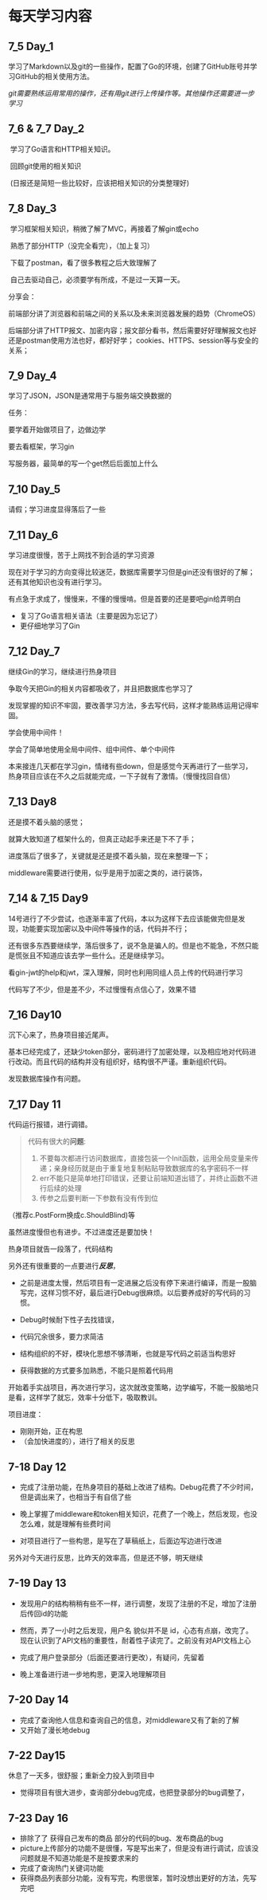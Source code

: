 # 每天学习内容

## 7_5 Day_1

​		学习了Markdown以及git的一些操作，配置了Go的环境，创建了GitHub账号并学习GitHub的相关使用方法。

​		*git需要熟练运用常用的操作，还有用git进行上传操作等。其他操作还需要进一步学习*

## 7_6 & 7_7 Day_2

​		学习了Go语言和HTTP相关知识。

​		回顾git使用的相关知识

​	    (日报还是简短一些比较好，应该把相关知识的分类整理好)

## 7_8 Day_3

​		学习框架相关知识，稍微了解了MVC，再接着了解gin或echo

​		熟悉了部分HTTP（没完全看完），（加上复习）

​		下载了postman，看了很多教程之后大致理解了

​		自己去驱动自己，必须要学有所成，不是过一天算一天。

分享会：

​		前端部分讲了浏览器和前端之间的关系以及未来浏览器发展的趋势（ChromeOS）

​		后端部分讲了HTTP报文、加密内容；报文部分看书，然后需要好好理解报文也好还是postman使用方法也好，都好好学；   cookies、HTTPS、session等与安全的关系；

## 7_9 Day_4

学习了JSON，JSON是通常用于与服务端交换数据的

任务：

要学着开始做项目了，边做边学

要去看框架，学习gin

写服务器，最简单的写一个get然后后面加上什么

## 7_10 Day_5

请假；学习进度显得落后了一些

## 7_11 Day_6

学习进度很慢，苦于上网找不到合适的学习资源

现在对于学习的方向变得比较迷茫，数据库需要学习但是gin还没有很好的了解；还有其他知识也没有进行学习。

有点急于求成了，慢慢来，不懂的慢慢啃。但是首要的还是要吧gin给弄明白

* 复习了Go语言相关语法（主要是因为忘记了）
* 更仔细地学习了Gin

## 7_12   Day_7

继续Gin的学习，继续进行热身项目

争取今天把Gin的相关内容都吸收了，并且把数据库也学习了

发现掌握的知识不牢固，要改善学习方法，多去写代码，这样才能熟练运用记得牢固。



学会使用中间件！

学会了简单地使用全局中间件、组中间件、单个中间件



本来接连几天都在学习gin，情绪有些down，但是感觉今天再进行了一些学习，热身项目应该在不久之后就能完成，一下子就有了激情。（慢慢找回自信）

## 7_13  Day8

还是摸不着头脑的感觉；

就算大致知道了框架什么的，但真正动起手来还是下不了手；

进度落后了很多了，关键就是还是摸不着头脑，现在来整理一下；

middleware需要进行使用，似乎是用于加密之类的，进行装饰，

## 7_14 & 7_15  Day9

14号进行了不少尝试，也逐渐丰富了代码，本以为这样下去应该能做完但是发现，功能要实现加密以及中间件等操作的话，代码并不行；

还有很多东西要继续学，落后很多了，说不急是骗人的。但是也不能急，不然只能是慌张且不知道应该去学一些什么。还是继续学习。

看gin-jwt的help和jwt，深入理解，同时也利用同组人员上传的代码进行学习

代码写了不少，但是差不少，不过慢慢有点信心了，效果不错

## 7_16  Day10

沉下心来了，热身项目接近尾声。

基本已经完成了，还缺少token部分，密码进行了加密处理，以及相应地对代码进行改动。而且代码的结构并没有组织好，结构很不严谨。重新组织代码。

发现数据库操作有问题。

## 7_17 Day 11

代码运行报错，进行调错。

> 代码有很大的**问题**:
>
> 1. 不要每次都进行访问数据库，直接包装一个Init函数，运用全局变量来传递；亲身经历就是由于重复地复制粘贴导致数据库的名字密码不一样
> 2. err不能只是简单地打印错误，还要让前端知道出错了，并终止函数不进行后续的处理
> 3. 传参之后要判断一下参数有没有传到位

（推荐c.PostForm换成c.ShouldBlind)等

虽然进度慢但也有进步。不过进度还是要加快！

热身项目就告一段落了，代码结构

另外还有很重要的一点要进行***反思***，

* 之前是进度太慢，然后项目有一定进展之后没有停下来进行编译，而是一股脑写完，这样习惯不好，最后进行Debug很麻烦。以后要养成好的写代码的习惯。
* Debug时候耐下性子去找错误，
* 代码冗余很多，要力求简洁
* 结构组织的不好，模块化思想不够清晰，也就是写代码之前适当构思好

* 获得数据的方式要多加熟悉，不能只是照着代码用



开始着手实战项目，再次进行学习，这次就改变策略，边学编写，不能一股脑地只是看，这样学了就忘，效率十分低下，吸取教训。



项目进度：

* 刚刚开始，正在构思
* （会加快进度的），进行了相关的反思



## 7-18 Day 12

* 完成了注册功能，在热身项目的基础上改进了结构。Debug花费了不少时间，但是调出来了，也相当于有自信了些

* 晚上掌握了middleware和token相关知识，花费了一个晚上，然后发现，也没怎么难，就是理解有些费时间
* 对项目进行了一些构思，是写在了草稿纸上，后面边写边进行改进

另外对今天进行反思，比昨天的效率高，但是还不够，明天继续



## 7-19  Day 13

* 发现用户的结构稍稍有些不一样，进行调整，发现了注册的不足，增加了注册后传回id的功能
* 然而，弄了一小时之后发现，用户名 貌似并不是  id，心态有点崩，改完了。现在认识到了API文档的重要性，耐着性子读完了。之前没有对API文档上心



* 完成了用户登录部分（后面还要进行更改），有疑问，先留着
* 晚上准备进行进一步地构思，更深入地理解项目



## 7-20  Day 14

* 完成了查询他人信息和查询自己的信息，对middleware又有了新的了解
* 又开始了漫长地debug



## 7-22  Day15

休息了一天多，很舒服；重新全力投入到项目中

* 觉得项目有很大进步，查询部分debug完成，也把登录部分的bug调整了，



## 7-23 Day 16

* 排除了了 获得自己发布的商品  部分的代码的bug、发布商品的bug
* picture上传部分的功能不是很懂，写是写出来了，但是没有进行调试，应该没问题就是不知道功能是不是按要求来的
* 完成了查询热门关键词功能
* 获得商品列表部分功能，没有写完，构思很笨，暂时没想出更好的方法，先写完吧